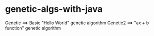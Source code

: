 # genetic-algs-with-java


Genetic ==> Basic "Hello World" genetic algorithm
Genetic2 ==> "ax + b function" genetic algorithm
